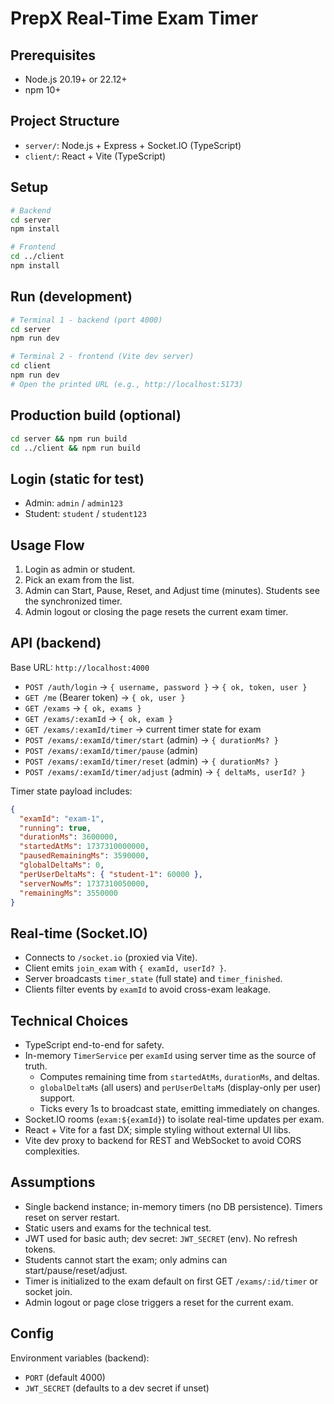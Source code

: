 # PrepX Real-Time Exam Timer

## Prerequisites
- Node.js 20.19+ or 22.12+
- npm 10+

## Project Structure
- `server/`: Node.js + Express + Socket.IO (TypeScript)
- `client/`: React + Vite (TypeScript)

## Setup
```bash
# Backend
cd server
npm install

# Frontend
cd ../client
npm install
```

## Run (development)
```bash
# Terminal 1 - backend (port 4000)
cd server
npm run dev

# Terminal 2 - frontend (Vite dev server)
cd client
npm run dev
# Open the printed URL (e.g., http://localhost:5173)
```

## Production build (optional)
```bash
cd server && npm run build
cd ../client && npm run build
```

## Login (static for test)
- Admin: `admin` / `admin123`
- Student: `student` / `student123`

## Usage Flow
1. Login as admin or student.
2. Pick an exam from the list.
3. Admin can Start, Pause, Reset, and Adjust time (minutes). Students see the synchronized timer.
4. Admin logout or closing the page resets the current exam timer.

## API (backend)
Base URL: `http://localhost:4000`

- `POST /auth/login` → `{ username, password }` → `{ ok, token, user }`
- `GET /me` (Bearer token) → `{ ok, user }`
- `GET /exams` → `{ ok, exams }`
- `GET /exams/:examId` → `{ ok, exam }`
- `GET /exams/:examId/timer` → current timer state for exam
- `POST /exams/:examId/timer/start` (admin) → `{ durationMs? }`
- `POST /exams/:examId/timer/pause` (admin)
- `POST /exams/:examId/timer/reset` (admin) → `{ durationMs? }`
- `POST /exams/:examId/timer/adjust` (admin) → `{ deltaMs, userId? }`

Timer state payload includes:
```json
{
  "examId": "exam-1",
  "running": true,
  "durationMs": 3600000,
  "startedAtMs": 1737310000000,
  "pausedRemainingMs": 3590000,
  "globalDeltaMs": 0,
  "perUserDeltaMs": { "student-1": 60000 },
  "serverNowMs": 1737310050000,
  "remainingMs": 3550000
}
```

## Real-time (Socket.IO)
- Connects to `/socket.io` (proxied via Vite).
- Client emits `join_exam` with `{ examId, userId? }`.
- Server broadcasts `timer_state` (full state) and `timer_finished`.
- Clients filter events by `examId` to avoid cross-exam leakage.

## Technical Choices
- TypeScript end-to-end for safety.
- In-memory `TimerService` per `examId` using server time as the source of truth.
  - Computes remaining time from `startedAtMs`, `durationMs`, and deltas.
  - `globalDeltaMs` (all users) and `perUserDeltaMs` (display-only per user) support.
  - Ticks every 1s to broadcast state, emitting immediately on changes.
- Socket.IO rooms (`exam:${examId}`) to isolate real-time updates per exam.
- React + Vite for a fast DX; simple styling without external UI libs.
- Vite dev proxy to backend for REST and WebSocket to avoid CORS complexities.

## Assumptions
- Single backend instance; in-memory timers (no DB persistence). Timers reset on server restart.
- Static users and exams for the technical test.
- JWT used for basic auth; dev secret: `JWT_SECRET` (env). No refresh tokens.
- Students cannot start the exam; only admins can start/pause/reset/adjust.
- Timer is initialized to the exam default on first GET `/exams/:id/timer` or socket join.
- Admin logout or page close triggers a reset for the current exam.

## Config
Environment variables (backend):
- `PORT` (default 4000)
- `JWT_SECRET` (defaults to a dev secret if unset)